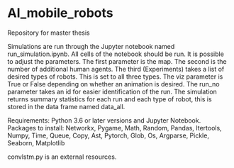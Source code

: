 # AI_mobile_robots
Repository for master thesis


Simulations are run through the Jupyter notebook named run_simulation.ipynb. 
All cells of the notebook should be run. It is possible to adjust the parameters. The first parameter is the map. 
The second is the number of additional human agents. The third (Experiments) takes a list of desired types of robots. 
This is set to all three types. The viz parameter is True or False depending on whether an animation is desired. 
The run_no parameter takes an id for easier identification of the run. The simulation returns summary statistics 
for each run and each type of robot, this is stored in the data frame named data_all.

Requirements:
Python 3.6 or later versions and Jupyter Notebook.
Packages to install: Networkx, Pygame, Math, Random, Pandas, Itertools, Numpy, Time, Queue, Copy, Ast, Pytorch, Glob, Os,
Argparse, Pickle, Seaborn, Matplotlib

convlstm.py is an external resources.
